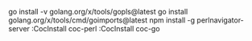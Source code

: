 go install -v golang.org/x/tools/gopls@latest
go install golang.org/x/tools/cmd/goimports@latest
npm install -g perlnavigator-server
:CocInstall coc-perl
:CocInstall coc-go

